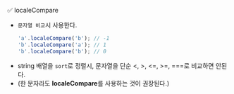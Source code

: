 ✅ localeCompare

* `문자열 비교`시 사용한다.
  ```javascript
  'a'.localeCompare('b'); // -1
  'b'.localeCompare('a'); // 1
  'b'.localeCompare('b'); // 0
  ```
* string 배열을 `sort`로 정렬시, 문자열을 단순 <, >, <=, >=, ===로 비교하면 안된다.
* (한 문자라도 <b>localeCompare</b>를 사용하는 것이 권장된다.)
